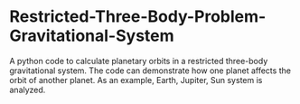 # Restricted-Three-Body-Problem-Gravitational-System
A python code to calculate planetary orbits in a restricted three-body gravitational system. The code can demonstrate how one planet affects the orbit of another planet. As an example, Earth, Jupiter, Sun system is analyzed.
